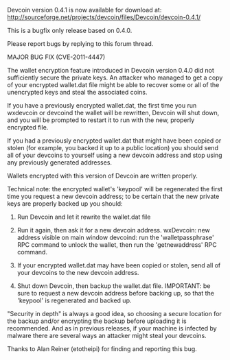 Devcoin version 0.4.1 is now available for download at:
http://sourceforge.net/projects/devcoin/files/Devcoin/devcoin-0.4.1/

This is a bugfix only release based on 0.4.0.

Please report bugs by replying to this forum thread.

MAJOR BUG FIX  (CVE-2011-4447)

The wallet encryption feature introduced in Devcoin version 0.4.0 did not sufficiently secure the private keys. An attacker who
managed to get a copy of your encrypted wallet.dat file might be able to recover some or all of the unencrypted keys and steal the
associated coins.

If you have a previously encrypted wallet.dat, the first time you run wxdevcoin or devcoind the wallet will be rewritten, Devcoin will
shut down, and you will be prompted to restart it to run with the new, properly encrypted file.

If you had a previously encrypted wallet.dat that might have been copied or stolen (for example, you backed it up to a public
location) you should send all of your devcoins to yourself using a new devcoin address and stop using any previously generated addresses.

Wallets encrypted with this version of Devcoin are written properly.

Technical note: the encrypted wallet's 'keypool' will be regenerated the first time you request a new devcoin address; to be certain that the
new private keys are properly backed up you should:

1. Run Devcoin and let it rewrite the wallet.dat file

2. Run it again, then ask it for a new devcoin address.
wxDevcoin: new address visible on main window
devcoind: run the 'walletpassphrase' RPC command to unlock the wallet,  then run the 'getnewaddress' RPC command.

3. If your encrypted wallet.dat may have been copied or stolen, send all of your devcoins to the new devcoin address.

4. Shut down Devcoin, then backup the wallet.dat file.
IMPORTANT: be sure to request a new devcoin address before backing up, so that the 'keypool' is regenerated and backed up.

"Security in depth" is always a good idea, so choosing a secure location for the backup and/or encrypting the backup before uploading it is recommended. And as in previous releases, if your machine is infected by malware there are several ways an attacker might steal your devcoins.

Thanks to Alan Reiner (etotheipi) for finding and reporting this bug.
